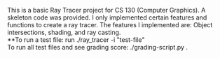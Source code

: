 This is a basic Ray Tracer project for CS 130 (Computer Graphics). A skeleton code was provided. I only implemented certain features and functions to create a ray tracer.
The features I implemented are: Object intersections, shading, and ray casting.  <br />
 **To run a test file: run ./ray_tracer -i "test-file" <br />
 To run all test files and see grading score: ./grading-script.py .
